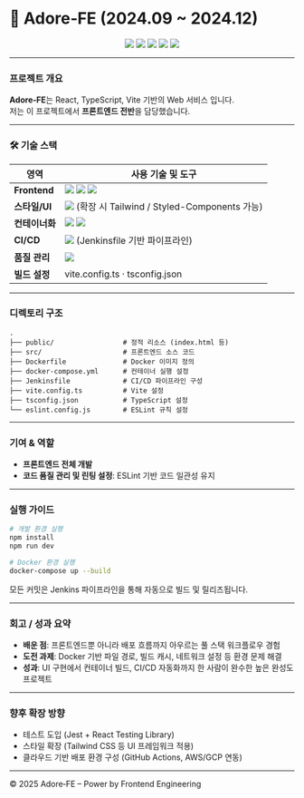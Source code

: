 # 🚀  Adore‑FE (2024.09 ~ 2024.12)

<p align="center">
  <a href="https://react.dev/"><img src="https://img.shields.io/badge/React%20JS-61DAFB?logo=react&logoColor=white"/></a>
  <a href="https://vitejs.dev/"><img src="https://img.shields.io/badge/Vite-646CFF?logo=vite&logoColor=white"/></a>
  <a href="https://www.typescriptlang.org/"><img src="https://img.shields.io/badge/TypeScript-3178C6?logo=typescript&logoColor=white"/></a>
  <a href="https://www.docker.com/"><img src="https://img.shields.io/badge/Docker-2496ED?logo=docker&logoColor=white"/></a>
  <a href="https://www.jenkins.io/"><img src="https://img.shields.io/badge/Jenkins-000000?logo=jenkins&logoColor=white"/></a>
</p>

---
###  프로젝트 개요
**Adore‑FE**는 React, TypeScript, Vite 기반의 Web 서비스 입니다. 
<br/>
저는 이 프로젝트에서 **프론트엔드 전반**을 담당했습니다.

---

### 🛠️  기술 스택

| 영역         | 사용 기술 및 도구 |
|--------------|------------------|
| **Frontend** | <img src="https://img.shields.io/badge/React-61DAFB?logo=react&logoColor=white"/> <img src="https://img.shields.io/badge/TypeScript-3178C6?logo=typescript&logoColor=white"/> <img src="https://img.shields.io/badge/Vite-646CFF?logo=vite&logoColor=white"/> |
| **스타일/UI**  | <img src="https://img.shields.io/badge/CSS3-1572B6?logo=css3&logoColor=white"/> (확장 시 Tailwind / Styled-Components 가능) |
| **컨테이너화**  | <img src="https://img.shields.io/badge/Docker-2496ED?logo=docker&logoColor=white"/> <img src="https://img.shields.io/badge/docker--compose-2496ED?logo=docker&logoColor=white"/> |
| **CI/CD**    | <img src="https://img.shields.io/badge/Jenkins-D24939?logo=jenkins&logoColor=white"/> (Jenkinsfile 기반 파이프라인) |
| **품질 관리**  | <img src="https://img.shields.io/badge/ESLint-4B32C3?logo=eslint&logoColor=white"/> |
| **빌드 설정**  | vite.config.ts · tsconfig.json |

---

###  디렉토리 구조
```text
.
├── public/                 # 정적 리소스 (index.html 등)
├── src/                    # 프론트엔드 소스 코드
├── Dockerfile              # Docker 이미지 정의
├── docker-compose.yml      # 컨테이너 실행 설정
├── Jenkinsfile             # CI/CD 파이프라인 구성
├── vite.config.ts          # Vite 설정
├── tsconfig.json           # TypeScript 설정
└── eslint.config.js        # ESLint 규칙 설정
```

---

###  기여 & 역할
- **프론트엔드 전체 개발**
- **코드 품질 관리 및 린팅 설정**: ESLint 기반 코드 일관성 유지

---

###  실행 가이드
```bash
# 개발 환경 실행
npm install
npm run dev

# Docker 환경 실행
docker-compose up --build
```

모든 커밋은 Jenkins 파이프라인을 통해 자동으로 빌드 및 릴리즈됩니다.

---

###  회고 / 성과 요약
- **배운 점**: 프론트엔드뿐 아니라 배포 흐름까지 아우르는 풀 스택 워크플로우 경험  
- **도전 과제**: Docker 기반 파일 경로, 빌드 캐시, 네트워크 설정 등 환경 문제 해결  
- **성과**: UI 구현에서 컨테이너 빌드, CI/CD 자동화까지 한 사람이 완수한 높은 완성도 프로젝트

---

###  향후 확장 방향
- 테스트 도입 (Jest + React Testing Library)
- 스타일 확장 (Tailwind CSS 등 UI 프레임워크 적용)
- 클라우드 기반 배포 환경 구성 (GitHub Actions, AWS/GCP 연동)

---

© 2025 Adore‑FE – Power by Frontend Engineering
